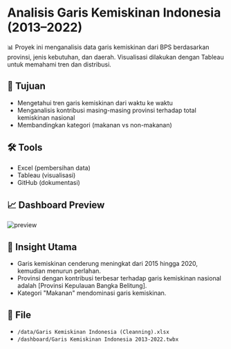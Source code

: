 # Analisis Garis Kemiskinan Indonesia (2013–2022)
📊 Proyek ini menganalisis data garis kemiskinan dari BPS berdasarkan provinsi, jenis kebutuhan, dan daerah. Visualisasi dilakukan dengan Tableau untuk memahami tren dan distribusi.

## 🎯 Tujuan
- Mengetahui tren garis kemiskinan dari waktu ke waktu
- Menganalisis kontribusi masing-masing provinsi terhadap total kemiskinan nasional
- Membandingkan kategori (makanan vs non-makanan)

## 🛠 Tools
- Excel (pembersihan data)
- Tableau (visualisasi)
- GitHub (dokumentasi)

## 📈 Dashboard Preview
![preview](img/dashboard_preview.png)

## 🧠 Insight Utama
- Garis kemiskinan cenderung meningkat dari 2015 hingga 2020, kemudian menurun perlahan.
- Provinsi dengan kontribusi terbesar terhadap garis kemiskinan nasional adalah [Provinsi Kepulauan Bangka Belitung].
- Kategori "Makanan" mendominasi garis kemiskinan.

## 📂 File
- `/data/Garis Kemiskinan Indonesia (Cleanning).xlsx`
- `/dashboard/Garis Kemiskinan Indonesia 2013-2022.twbx`